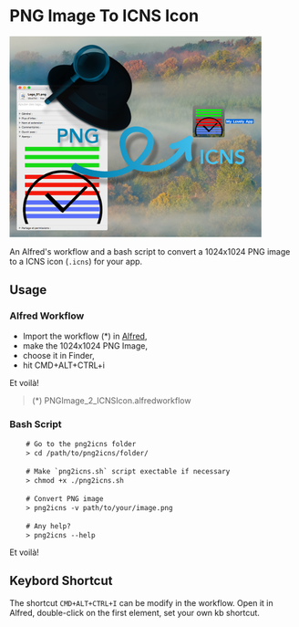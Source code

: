 # PNG Image To ICNS Icon

![Illustration](./assets/img/illustration.png)

An Alfred's workflow and a bash script to convert a 1024x1024 PNG image to a ICNS icon (`.icns`) for your app.

## Usage

### Alfred Workflow

* Import the workflow (*) in [Alfred](https://www.alfredapp.com/),
* make the 1024x1024 PNG Image,
* choose it in Finder,
* hit CMD+ALT+CTRL+i

Et voilà!

> (*) PNGImage_2_ICNSIcon.alfredworkflow

### Bash Script

        # Go to the png2icns folder
        > cd /path/to/png2icns/folder/

        # Make `png2icns.sh` script exectable if necessary
        > chmod +x ./png2icns.sh

        # Convert PNG image
        > png2icns -v path/to/your/image.png

        # Any help?
        > png2icns --help

Et voilà!

## Keybord Shortcut

The shortcut `CMD+ALT+CTRL+I` can be modify in the workflow. Open it in Alfred, double-click on the first element, set your own kb shortcut.
